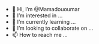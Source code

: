 - 👋 Hi, I’m @Mamadououmar
- 👀 I’m interested in ...
- 🌱 I’m currently learning ...
- 💞️ I’m looking to collaborate on ...
- 📫 How to reach me ...

<!---
Mamadououmar/Mamadououmar is a ✨ special ✨ repository because its `README.md` (this file) appears on your GitHub profile.
You can click the Preview link to take a look at your changes.
--->
